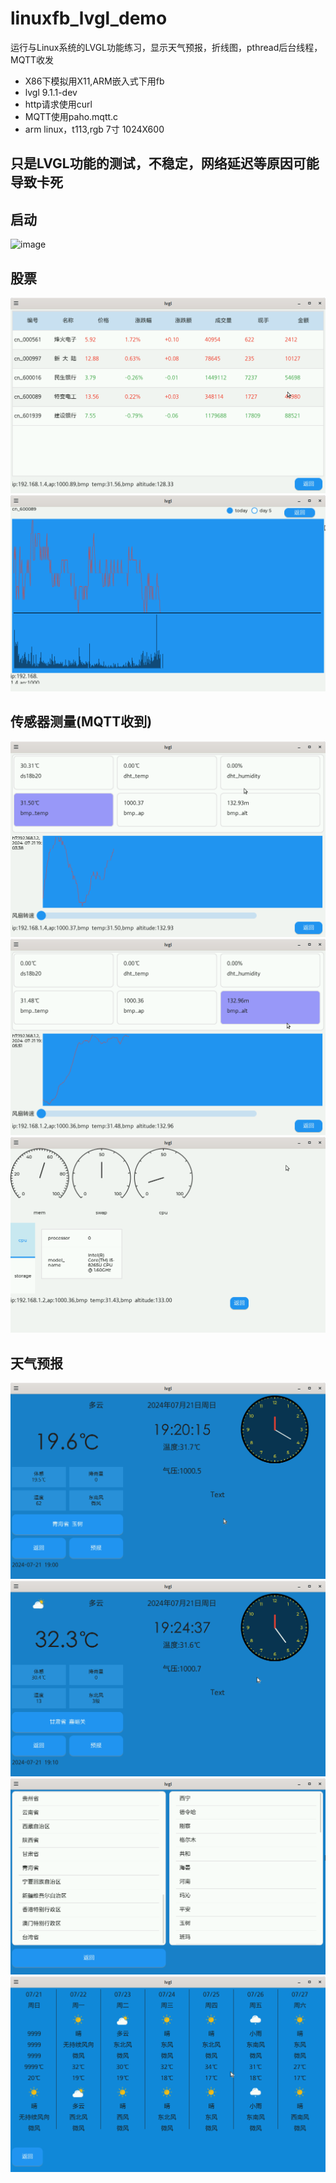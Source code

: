 # linuxfb_lvgl_demo
运行与Linux系统的LVGL功能练习，显示天气预报，折线图，pthread后台线程，MQTT收发
* X86下模拟用X11,ARM嵌入式下用fb
* lvgl 9.1.1-dev
* http请求使用curl
* MQTT使用paho.mqtt.c
* arm linux，t113,rgb 7寸 1024X600
## 只是LVGL功能的测试，不稳定，网络延迟等原因可能导致卡死
## 启动
![image](https://github.com/junhuaproj/linuxfb_lvgl_demo/tree/main/image/menu.png "启动窗口")
## 股票
![image](./image/stock_today.png "股票")
![image](./image/stock_plot.png "股票")
## 传感器测量(MQTT收到)
![image](./image/sensor.png "stm32h7")
![image](./image/sensor2.png "tm32h7")
![image](./image/system.png "Linux")
## 天气预报
![image](./image/today1.png "天气与日期，温度，气压")
![image](./image/today2.png "天气与日期，温度，气压")
![image](./image/weather_station.png "天气站点")
![image](./image/predict.png "预报")
